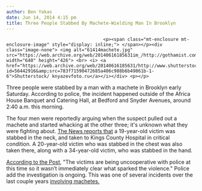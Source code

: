 ```yaml
---
author: Ben Yakas
date: Jun 14, 2014 4:15 pm
title: Three People Stabbed By Machete-Wielding Man In Brooklyn
---
```


	
										<p><span class="mt-enclosure mt-enclosure-image" style="display: inline;"> </span></p><div class="image-none"> <img alt="61414machete.jpg" src="https://web.archive.org/web/20140616185631im_/http://gothamist.com/attachments/byakas/61414machete.jpg" width="640" height="426"> <br> <i> <a href="https://web.archive.org/web/20140616185631/http://www.shutterstock.com/pic.mhtml?id=56442916&amp;src=783f71590472685a406c988b6b49861b-1-6">Shutterstock/ knyazevfoto.ru</a></i></div> <p></p>

<p>Three people were stabbed by a man with a machete in Brooklyn early Saturday. According to police, the incident happened outside of the Africa House Banquet and Catering Hall, at Bedford and Snyder Avenues, around 2:40 a.m. this morning. </p>

<p>The four men were reportedly arguing when the suspect pulled out a machete and started whacking at the other three; it&apos;s unknown what they were fighting about. <a href="https://web.archive.org/web/20140616185631/http://www.nydailynews.com/new-york/nyc-crime/machete-wielding-madman-slashes-men-brooklyn-catering-hall-article-1.1829949">The News reports that</a> a 19-year-old victim was stabbed in the neck, and taken to Kings County Hospital in critical condition. A 20-year-old victim who was stabbed in the chest was also taken there, along with a 34-year-old victim, who was stabbed in the hand.</p>

<p><a href="https://web.archive.org/web/20140616185631/http://nypost.com/2014/06/14/man-stabs-three-with-a-machete/">According to the Post</a>, &quot;The victims are being uncooperative with police at this time so it wasn&#x2019;t immediately clear what sparked the violence.&quot; Police add the investigation is ongoing. This was one of several incidents over the last couple years <a href="https://web.archive.org/web/20140616185631/http://gothamist.com/tags/machete">involving machetes.</a><br>
</p>					
										
									
				